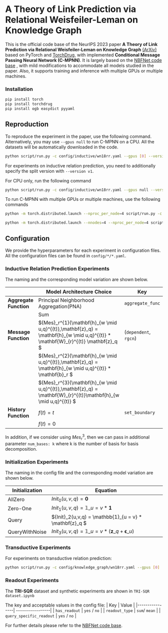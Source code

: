 # A Theory of Link Prediction via Relational Weisfeiler-Leman on Knowledge Graph #

This is the official code base of the NeurIPS 2023 paper **A Theory of Link Prediction via Relational Weisfeiler-Leman on Knowledge Graph** [(ArXiv)](https://arxiv.org/abs/2302.02209) based on PyTorch and [TorchDrug], with implemented **Conditional Message Passing Neural Network (C-MPNN)**. It is largely based on the [NBFNet code base](https://github.com/DeepGraphLearning/NBFNet) , with mild modifications to accommodate all models studied in the paper.  Also, it supports training and inference with multiple GPUs or multiple machines. 

[TorchDrug]: https://github.com/DeepGraphLearning/torchdrug

### Installation ###

```bash
pip install torch
pip install torchdrug
pip install ogb easydict pyyaml
```

## Reproduction ##

To reproduce the experiment in the paper, use the following command. Alternatively, you
may use `--gpus null` to run C-MPNN on a CPU. All the datasets will be automatically
downloaded in the code.

```bash
python script/run.py -c config/inductive/wn18rr.yaml --gpus [0] --version v1
```
For experiments on inductive relation prediction, you need to additionally specify
the split version with `--version v1`.

For CPU only, run the following command
```bash
python script/run.py -c config/inductive/wn18rr.yaml --gpus null --version v1
```

To run C-MPNN with multiple GPUs or multiple machines, use the following commands

```bash
python -m torch.distributed.launch --nproc_per_node=4 script/run.py -c config/inductive/wn18rr.yaml --gpus [0,1,2,3]
```

```bash
python -m torch.distributed.launch --nnodes=4 --nproc_per_node=4 script/run.py -c config/inductive/wn18rr.yaml --gpus [0,1,2,3,0,1,2,3,0,1,2,3,0,1,2,3]
```

## Configuration ##
We provide the hyperparameters for each experiment in configuration files.
All the configuration files can be found in `config/*/*.yaml`.

### Inductive Relation Prediction Experiments ###
The naming and the corresponding model variation are shown below. 

|                    | Model Architecture Choice                                                                    |  Key      | Value | 
|--------------------|---------------------------------------------------------------------------------|-------|-------|
| **Aggregate Function** | Principal Neighborhood Aggregation(PNA)                                                                             | `aggregate_func`| `pna`|
|                    | Sum                                                                             |  | `sum` |
| **Message Function**   |  ${Mes}_r^{1}(\mathbf{h}\_{w \mid u,q}^{(t)},\mathbf{z}\_q) =  \mathbf{h}\_{w \mid u,q}^{(t)} * \mathbf{W}\_{r}^{(t)} \mathbf{z}\_q $ |  (`dependent`, `rgcn`)   | `(yes,no)` |
|                    | ${Mes}_r^{2}(\mathbf{h}\_{w \mid u,q}^{(t)},\mathbf{z}\_q) = \mathbf{h}\_{w \mid u,q}^{(t)} * \mathbf{b}\_r $              | |`(no,no)`|
|                    | ${Mes}_r^{3}(\mathbf{h}\_{w \mid u,q}^{(t)},\mathbf{z}\_q) = \mathbf{W}\_{r}^{(t)}\mathbf{h}\_{w \mid u,q}^{(t)} $         |  |`(_,yes)`|                 
| **History Function**   | $f(t) = t$                                                                       | `set_boundary` | `no`|
|                    | $f(t) = 0$                                                                        |  | `yes`|

In addition, if we consider using ${Mes}_r^3$, then we can pass in additional parameter `num_bases: k` where k is the number of basis for basis decomposition. 


### Initialization Experiments ###

The naming in the config file and the corresponding model variation are shown below.

| Initialization  | Equation                                                                   | 
|----------------|---------------------------------------------------------------------------|
| AllZero        | ${Init}_0(u,v,q) = \mathbf{0}$                                            | 
| Zero-One       | ${Init}_1(u,v,q) = \mathbb{1}\_{u = v} * \mathbf{1}$                       | 
| Query          | ${Init}_2(u,v,q) = \mathbb{1}\_{u = v} * \mathbf{z}\_q $                           |               
| QueryWithNoise | ${Init}_3(u,v,q)  = \mathbb{1}\_{u = v} * (\mathbf{z}\_q + \mathbf{\epsilon}\_{u})$ | 

### Transductive Experiments ###

For experiments on transductive relation prediction:
```bash
python script/run.py -c config/knowledge_graph/wn18rr.yaml --gpus [0] 
```

### Readout Experiments ###

The **TRI-SQR** dataset and synthetic experiments are shown in `TRI-SQR dataset.ipynb`

The key and acceptable values in the config file:
| Key |  Value |
|----------------| -----------------|
| `has_readout`        | `yes` / `no`   | 
| `readout_type`     | `sum`/ `mean`                   | 
| `query_specific_readout`         | `yes` / `no`                          |    

For further details please refer to the [NBFNet code base](https://github.com/DeepGraphLearning/NBFNet). 

